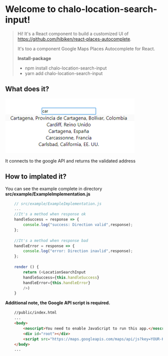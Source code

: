 # Welcome to chalo-location-search-input!

> Hi! It's a React component to build a customized UI of
> https://github.com/hibiken/react-places-autocomplete.
>
> It's too a component Google Maps Places Autocomplete for React.
>
> **Install-package**
>
> - npm install chalo-location-search-input
> - yarn add chalo-location-search-input

## What does it?

![Example](doc/image.png)

It connects to the google API and returns the validated address

## How to implated it?

You can see the example complete in directory **src/example/ExampleImplementation.js**

```JavaScript
    // src/example/ExampleImplementation.js
    ...
    //It's a method when response ok
    handleSuccess = response => {
        console.log("success: Direction valid",response);
    };

    //It's a method when response bad
    handleError = response => {
        console.log("error: Direction inavlid",response);
    };

    render () {
        return (<LocationSearchInput
        handleSuccess={this.handleSuccess}
        handleError={this.handleError}
        />)
    }
```

**Additional note, the Google API script is required.**

```Html
    //public/index.html
    ...
    <body>
        <noscript>You need to enable JavaScript to run this app.</noscript>
        <div id="root"></div>
        <script src="https://maps.googleapis.com/maps/api/js?key=YOUR-KEY-GOOGLE-API&libraries=places"></script>
    </body>
    ...
```
